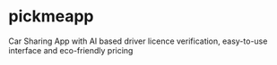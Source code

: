 # pickmeapp
Car Sharing App with AI based driver licence verification, easy-to-use interface and eco-friendly pricing
